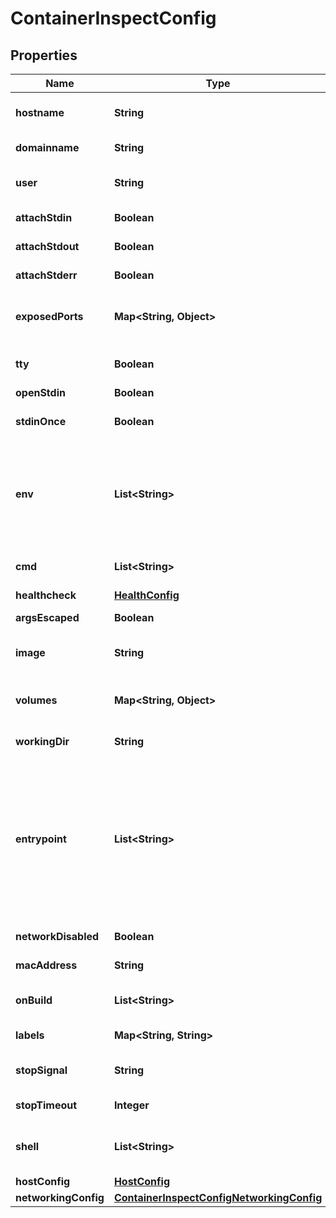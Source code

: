 
# ContainerInspectConfig

## Properties
Name | Type | Description | Notes
------------ | ------------- | ------------- | -------------
**hostname** | **String** | The hostname to use for the container, as a valid RFC 1123 hostname. |  [optional]
**domainname** | **String** | The domain name to use for the container. |  [optional]
**user** | **String** | The user that commands are run as inside the container. |  [optional]
**attachStdin** | **Boolean** | Whether to attach to &#x60;stdin&#x60;. |  [optional]
**attachStdout** | **Boolean** | Whether to attach to &#x60;stdout&#x60;. |  [optional]
**attachStderr** | **Boolean** | Whether to attach to &#x60;stderr&#x60;. |  [optional]
**exposedPorts** | **Map&lt;String, Object&gt;** | An object mapping ports to an empty object in the form:  &#x60;{\&quot;&lt;port&gt;/&lt;tcp|udp|sctp&gt;\&quot;: {}}&#x60;  |  [optional]
**tty** | **Boolean** | Attach standard streams to a TTY, including &#x60;stdin&#x60; if it is not closed. |  [optional]
**openStdin** | **Boolean** | Open &#x60;stdin&#x60; |  [optional]
**stdinOnce** | **Boolean** | Close &#x60;stdin&#x60; after one attached client disconnects |  [optional]
**env** | **List&lt;String&gt;** | A list of environment variables to set inside the container in the form &#x60;[\&quot;VAR&#x3D;value\&quot;, ...]&#x60;. A variable without &#x60;&#x3D;&#x60; is removed from the environment, rather than to have an empty value.  |  [optional]
**cmd** | **List&lt;String&gt;** | Command to run specified as a string or an array of strings. |  [optional]
**healthcheck** | [**HealthConfig**](HealthConfig.md) |  |  [optional]
**argsEscaped** | **Boolean** | Command is already escaped (Windows only) |  [optional]
**image** | **String** | The name of the image to use when creating the container |  [optional]
**volumes** | **Map&lt;String, Object&gt;** | An object mapping mount point paths inside the container to empty objects. |  [optional]
**workingDir** | **String** | The working directory for commands to run in. |  [optional]
**entrypoint** | **List&lt;String&gt;** | The entry point for the container as a string or an array of strings.  If the array consists of exactly one empty string (&#x60;[\&quot;\&quot;]&#x60;) then the entry point is reset to system default (i.e., the entry point used by docker when there is no &#x60;ENTRYPOINT&#x60; instruction in the &#x60;Dockerfile&#x60;).  |  [optional]
**networkDisabled** | **Boolean** | Disable networking for the container. |  [optional]
**macAddress** | **String** | MAC address of the container. |  [optional]
**onBuild** | **List&lt;String&gt;** | &#x60;ONBUILD&#x60; metadata that were defined in the image&#39;s &#x60;Dockerfile&#x60;. |  [optional]
**labels** | **Map&lt;String, String&gt;** | User-defined key/value metadata. |  [optional]
**stopSignal** | **String** | Signal to stop a container as a string or unsigned integer. |  [optional]
**stopTimeout** | **Integer** | Timeout to stop a container in seconds. |  [optional]
**shell** | **List&lt;String&gt;** | Shell for when &#x60;RUN&#x60;, &#x60;CMD&#x60;, and &#x60;ENTRYPOINT&#x60; uses a shell. |  [optional]
**hostConfig** | [**HostConfig**](HostConfig.md) |  |  [optional]
**networkingConfig** | [**ContainerInspectConfigNetworkingConfig**](ContainerInspectConfigNetworkingConfig.md) |  |  [optional]



